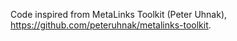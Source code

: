 Code inspired from MetaLinks Toolkit (Peter Uhnak), https://github.com/peteruhnak/metalinks-toolkit.